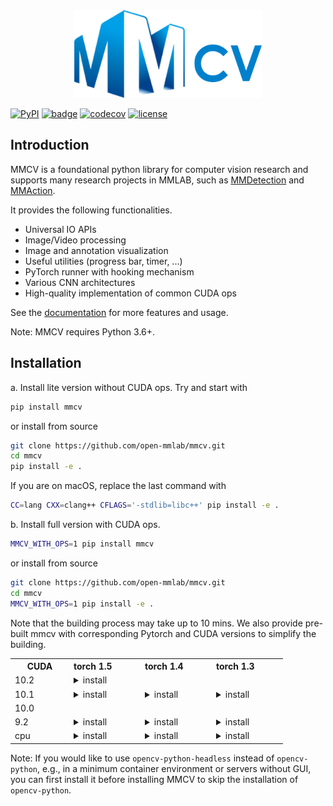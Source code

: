 <div align="center">
    <img src="https://raw.githubusercontent.com/open-mmlab/mmcv/master/docs/mmcv-logo.png" width="300"/>
</div>


[![PyPI](https://img.shields.io/pypi/v/mmcv)](https://pypi.org/project/mmcv) [![badge](https://github.com/open-mmlab/mmcv/workflows/build/badge.svg)](https://github.com/open-mmlab/mmcv/actions) [![codecov](https://codecov.io/gh/open-mmlab/mmcv/branch/master/graph/badge.svg)](https://codecov.io/gh/open-mmlab/mmcv) [![license](https://img.shields.io/github/license/open-mmlab/mmcv.svg)](https://github.com/open-mmlab/mmcv/blob/master/LICENSE)


## Introduction

MMCV is a foundational python library for computer vision research and supports many
research projects in MMLAB, such as [MMDetection](https://github.com/open-mmlab/mmdetection) and [MMAction](https://github.com/open-mmlab/mmaction).

It provides the following functionalities.

- Universal IO APIs
- Image/Video processing
- Image and annotation visualization
- Useful utilities (progress bar, timer, ...)
- PyTorch runner with hooking mechanism
- Various CNN architectures
- High-quality implementation of common CUDA ops

See the [documentation](http://mmcv.readthedocs.io/en/latest) for more features and usage.

Note: MMCV requires Python 3.6+.


## Installation

a. Install lite version without CUDA ops.
Try and start with

```bash
pip install mmcv
```

or install from source

```bash
git clone https://github.com/open-mmlab/mmcv.git
cd mmcv
pip install -e .
```

If you are on macOS, replace the last command with

```bash
CC=lang CXX=clang++ CFLAGS='-stdlib=libc++' pip install -e .
```

b. Install full version with CUDA ops.

```bash
MMCV_WITH_OPS=1 pip install mmcv
```

or install from source

```bash
git clone https://github.com/open-mmlab/mmcv.git
cd mmcv
MMCV_WITH_OPS=1 pip install -e .
```

Note that the building process may take up to 10 mins. We also provide pre-built mmcv with corresponding Pytorch and CUDA versions to simplify the building.

<table class="docutils"><tbody><tr><th width="80"> CUDA </th><th valign="bottom" align="left" width="100">torch 1.5</th><th valign="bottom" align="left" width="100">torch 1.4</th><th valign="bottom" align="left" width="100">torch 1.3</th></tr>
<tr><td align="left">10.2</td><td align="left"><details><summary> install </summary><pre><code>pip install mmcv-full==1.0rc0+torch1.5.0+cu102 -f https://openmmlab.oss-accelerate.aliyuncs.com/mmcv/dist/index.html
</code></pre> </details> </td> <td align="left"> </td> <td align="left"> </td> </tr>
<tr><td align="left">10.1</td><td align="left"><details><summary> install </summary><pre><code> pip install mmcv-full==1.0rc0+torch1.5.0+cu101 -f https://openmmlab.oss-accelerate.aliyuncs.com/mmcv/dist/index.html
</code></pre> </details> </td> <td align="left"><details><summary> install </summary><pre><code>pip install mmcv-full==1.0rc0+torch1.4.0+cu101 -f https://openmmlab.oss-accelerate.aliyuncs.com/mmcv/dist/index.html
</code></pre> </details> </td> <td align="left"><details><summary> install </summary><pre><code>pip install mmcv-full==1.0rc0+torch1.3.0+cu101 -f https://openmmlab.oss-accelerate.aliyuncs.com/mmcv/dist/index.html
</code></pre> </details> </td></tr>
<tr><td align="left">10.0</td><td align="left"> </td><td align="left"> </td> <td align="left"> </td> </tr>
<tr><td align="left">9.2</td><td align="left"><details><summary> install </summary><pre><code> pip install mmcv-full==1.0rc0+torch1.5.0+cu92 -f https://openmmlab.oss-accelerate.aliyuncs.com/mmcv/dist/index.html
</code></pre> </details> </td> <td align="left"><details><summary> install </summary><pre><code>pip install mmcv-full==1.0rc0+torch1.4.0+cu92 -f https://openmmlab.oss-accelerate.aliyuncs.com/mmcv/dist/index.html
</code></pre> </details> </td> <td align="left"><details><summary> install </summary><pre><code>pip install mmcv-full==1.0rc0+torch1.3.0+cu92 -f https://openmmlab.oss-accelerate.aliyuncs.com/mmcv/dist/index.html
</code></pre> </details> </td></tr>
<tr><td align="left">cpu</td><td align="left"><details><summary> install </summary><pre><code> pip install mmcv-full==1.0rc0+torch1.5.0+cpu -f https://openmmlab.oss-accelerate.aliyuncs.com/mmcv/dist/index.html
</code></pre> </details> </td> <td align="left"><details><summary> install </summary><pre><code>pip install mmcv-full==1.0rc0+torch1.4.0+cpu -f https://openmmlab.oss-accelerate.aliyuncs.com/mmcv/dist/index.html
</code></pre> </details> </td> <td align="left"><details><summary> install </summary><pre><code>pip install mmcv-full==1.0rc0+torch1.3.0+cpu -f https://openmmlab.oss-accelerate.aliyuncs.com/mmcv/dist/index.html
</code></pre> </details> </td> </tr>
</tbody></table>

Note: If you would like to use `opencv-python-headless` instead of `opencv-python`,
e.g., in a minimum container environment or servers without GUI,
you can first install it before installing MMCV to skip the installation of `opencv-python`.
